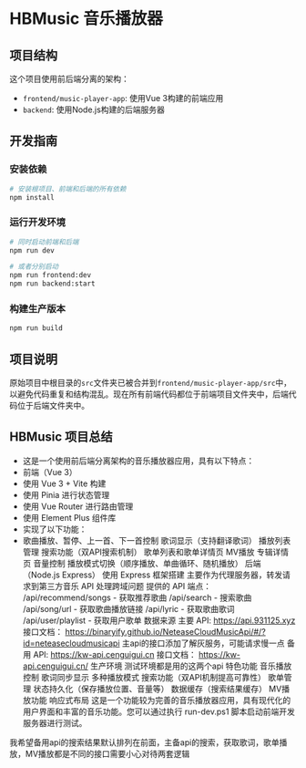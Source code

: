 # HBMusic 音乐播放器

## 项目结构

这个项目使用前后端分离的架构：

- `frontend/music-player-app`: 使用Vue 3构建的前端应用
- `backend`: 使用Node.js构建的后端服务器

## 开发指南

### 安装依赖

```bash
# 安装根项目、前端和后端的所有依赖
npm install
```

### 运行开发环境

```bash
# 同时启动前端和后端
npm run dev

# 或者分别启动
npm run frontend:dev
npm run backend:start
```

### 构建生产版本

```bash
npm run build
```

## 项目说明

原始项目中根目录的`src`文件夹已被合并到`frontend/music-player-app/src`中，以避免代码重复和结构混乱。现在所有前端代码都位于前端项目文件夹中，后端代码位于后端文件夹中。 

## HBMusic 项目总结
- 这是一个使用前后端分离架构的音乐播放器应用，具有以下特点：
- 前端（Vue 3）
- 使用 Vue 3 + Vite 构建
- 使用 Pinia 进行状态管理
- 使用 Vue Router 进行路由管理
- 使用 Element Plus 组件库
- 实现了以下功能：
- 歌曲播放、暂停、上一首、下一首控制
歌词显示（支持翻译歌词）
播放列表管理
搜索功能（双API搜索机制）
歌单列表和歌单详情页
MV播放
专辑详情页
音量控制
播放模式切换（顺序播放、单曲循环、随机播放）
后端（Node.js Express）
使用 Express 框架搭建
主要作为代理服务器，转发请求到第三方音乐 API
处理跨域问题
提供的 API 端点：
/api/recommend/songs - 获取推荐歌曲
/api/search - 搜索歌曲
/api/song/url - 获取歌曲播放链接
/api/lyric - 获取歌曲歌词
/api/user/playlist - 获取用户歌单
数据来源
主要 API: https://api.931125.xyz       接口文档： https://binaryify.github.io/NeteaseCloudMusicApi/#/?id=neteasecloudmusicapi
主api的接口添加了解灰服务，可能请求慢一点
备用 API: https://kw-api.cenguigui.cn  接口文档： https://kw-api.cenguigui.cn/
生产环境 测试环境都是用的这两个api
特色功能
音乐播放控制
歌词同步显示
多种播放模式
搜索功能（双API机制提高可靠性）
歌单管理
状态持久化（保存播放位置、音量等）
数据缓存（搜索结果缓存）
MV播放功能
响应式布局
这是一个功能较为完善的音乐播放器应用，具有现代化的用户界面和丰富的音乐功能。您可以通过执行 run-dev.ps1 脚本启动前端开发服务器进行测试。

我希望备用api的搜索结果默认排列在前面，主备api的搜索，获取歌词，歌单播放，MV播放都是不同的接口需要小心对待两套逻辑